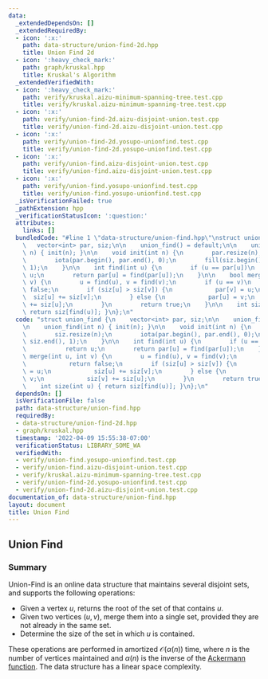 ```yaml
---
data:
  _extendedDependsOn: []
  _extendedRequiredBy:
  - icon: ':x:'
    path: data-structure/union-find-2d.hpp
    title: Union Find 2d
  - icon: ':heavy_check_mark:'
    path: graph/kruskal.hpp
    title: Kruskal's Algorithm
  _extendedVerifiedWith:
  - icon: ':heavy_check_mark:'
    path: verify/kruskal.aizu-minimum-spanning-tree.test.cpp
    title: verify/kruskal.aizu-minimum-spanning-tree.test.cpp
  - icon: ':x:'
    path: verify/union-find-2d.aizu-disjoint-union.test.cpp
    title: verify/union-find-2d.aizu-disjoint-union.test.cpp
  - icon: ':x:'
    path: verify/union-find-2d.yosupo-unionfind.test.cpp
    title: verify/union-find-2d.yosupo-unionfind.test.cpp
  - icon: ':x:'
    path: verify/union-find.aizu-disjoint-union.test.cpp
    title: verify/union-find.aizu-disjoint-union.test.cpp
  - icon: ':x:'
    path: verify/union-find.yosupo-unionfind.test.cpp
    title: verify/union-find.yosupo-unionfind.test.cpp
  _isVerificationFailed: true
  _pathExtension: hpp
  _verificationStatusIcon: ':question:'
  attributes:
    links: []
  bundledCode: "#line 1 \"data-structure/union-find.hpp\"\nstruct union_find {\n \
    \   vector<int> par, siz;\n\n    union_find() = default;\n\n    union_find(int\
    \ n) { init(n); }\n\n    void init(int n) {\n        par.resize(n);\n        siz.resize(n);\n\
    \        iota(par.begin(), par.end(), 0);\n        fill(siz.begin(), siz.end(),\
    \ 1);\n    }\n\n    int find(int u) {\n        if (u == par[u])\n            return\
    \ u;\n        return par[u] = find(par[u]);\n    }\n\n    bool merge(int u, int\
    \ v) {\n        u = find(u), v = find(v);\n        if (u == v)\n            return\
    \ false;\n        if (siz[u] > siz[v]) {\n            par[v] = u;\n          \
    \  siz[u] += siz[v];\n        } else {\n            par[u] = v;\n            siz[v]\
    \ += siz[u];\n        }\n        return true;\n    }\n\n    int size(int u) {\
    \ return siz[find(u)]; }\n};\n"
  code: "struct union_find {\n    vector<int> par, siz;\n\n    union_find() = default;\n\
    \n    union_find(int n) { init(n); }\n\n    void init(int n) {\n        par.resize(n);\n\
    \        siz.resize(n);\n        iota(par.begin(), par.end(), 0);\n        fill(siz.begin(),\
    \ siz.end(), 1);\n    }\n\n    int find(int u) {\n        if (u == par[u])\n \
    \           return u;\n        return par[u] = find(par[u]);\n    }\n\n    bool\
    \ merge(int u, int v) {\n        u = find(u), v = find(v);\n        if (u == v)\n\
    \            return false;\n        if (siz[u] > siz[v]) {\n            par[v]\
    \ = u;\n            siz[u] += siz[v];\n        } else {\n            par[u] =\
    \ v;\n            siz[v] += siz[u];\n        }\n        return true;\n    }\n\n\
    \    int size(int u) { return siz[find(u)]; }\n};\n"
  dependsOn: []
  isVerificationFile: false
  path: data-structure/union-find.hpp
  requiredBy:
  - data-structure/union-find-2d.hpp
  - graph/kruskal.hpp
  timestamp: '2022-04-09 15:55:38-07:00'
  verificationStatus: LIBRARY_SOME_WA
  verifiedWith:
  - verify/union-find.yosupo-unionfind.test.cpp
  - verify/union-find.aizu-disjoint-union.test.cpp
  - verify/kruskal.aizu-minimum-spanning-tree.test.cpp
  - verify/union-find-2d.yosupo-unionfind.test.cpp
  - verify/union-find-2d.aizu-disjoint-union.test.cpp
documentation_of: data-structure/union-find.hpp
layout: document
title: Union Find
---
```


## Union Find

### Summary
Union-Find is an online data structure that maintains several disjoint sets, and supports the following operations:
- Given a vertex $u$, returns the root of the set of that contains $u$.
- Given two vertices $(u, v)$, merge them into a single set, provided they are not already in the same set.
- Determine the size of the set in which $u$ is contained. 

These operations are performed in amortized $\mathcal{O}(\alpha(n))$ time, where $n$ is the number of vertices maintained and $\alpha(n)$ is the inverse of the [Ackermann function](https://en.wikipedia.org/wiki/Ackermann_function). The data structure has a linear space complexity.